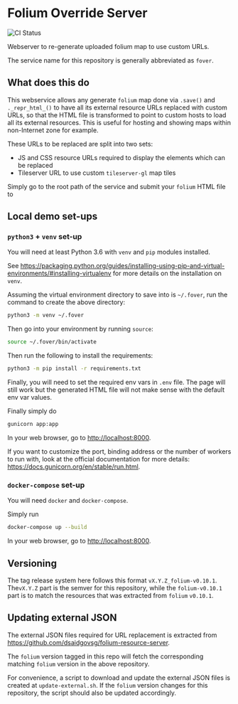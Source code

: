 # Folium Override Server

![CI Status](https://img.shields.io/github/workflow/status/dsaidgovsg/folium-override-server/CI/master?label=CI&logo=github&style=for-the-badge)

Webserver to re-generate uploaded folium map to use custom URLs.

The service name for this repository is generally abbreviated as `fover`.

## What does this do

This webservice allows any generate `folium` map done via `.save()` and `._repr_html_()` to have all
its external resource URLs replaced with custom URLs, so that the HTML file is transformed to point
to custom hosts to load all its external resources. This is useful for hosting and showing maps
within non-Internet zone for example.

These URLs to be replaced are split into two sets:

- JS and CSS resource URLs required to display the elements which can be replaced
- Tileserver URL to use custom `tileserver-gl` map tiles

Simply go to the root path of the service and submit your `folium` HTML file to

## Local demo set-ups

### `python3` + `venv` set-up

You will need at least Python 3.6 with `venv` and `pip` modules installed.

See
<https://packaging.python.org/guides/installing-using-pip-and-virtual-environments/#installing-virtualenv>
for more details on the installation on `venv`.

Assuming the virtual environment directory to save into is `~/.fover`,
run the command to create the above directory:

```bash
python3 -m venv ~/.fover
```

Then go into your environment by running `source`:

```bash
source ~/.fover/bin/activate
```

Then run the following to install the requirements:

```bash
python3 -m pip install -r requirements.txt
```

Finally, you will need to set the required env vars in `.env` file. The page will still work but the
generated HTML file will not make sense with the default env var values.

Finally simply do

```bash
gunicorn app:app
```

In your web browser, go to <http://localhost:8000>.

If you want to customize the port, binding address or the number of workers to run with, look at the
official documentation for more details: <https://docs.gunicorn.org/en/stable/run.html>.

### `docker-compose` set-up

You will need `docker` and `docker-compose`.

Simply run

```bash
docker-compose up --build
```

In your web browser, go to <http://localhost:8000>.

## Versioning

The tag release system here follows this format `vX.Y.Z_folium-v0.10.1`. The`vX.Y.Z` part is the
semver for this repository, while the `folium-v0.10.1` part is to match the resources that was
extracted from `folium` `v0.10.1`.

## Updating external JSON

The external JSON files required for URL replacement is extracted from
<https://github.com/dsaidgovsg/folium-resource-server>.

The `folium` version tagged in this repo will fetch the corresponding matching `folium` version in
the above repository.

For convenience, a script to download and update the external JSON files is created at
`update-external.sh`. If the `folium` version changes for this repository, the script should also be
updated accordingly.
